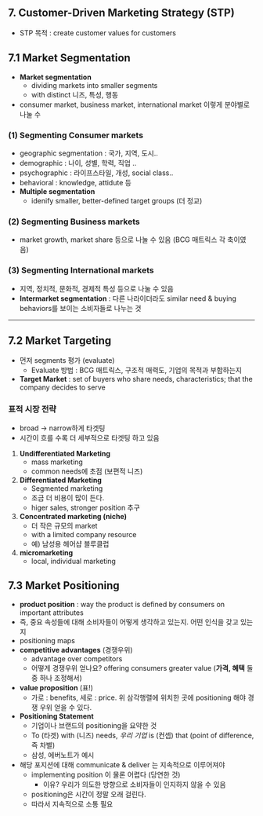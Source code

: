 ## 7. Customer-Driven Marketing Strategy (STP)

- STP 목적 : create customer values for customers

## 7.1 Market Segmentation
- **Market segmentation**
	- dividing markets into smaller segments
	- with distinct 니즈, 특성, 행동
- consumer market, business market, international market 이렇게 분야별로 나눌 수

### (1) Segmenting Consumer markets
- geographic segmentation : 국가, 지역, 도시..
- demographic : 나이, 성별, 학력, 직업 ..
- psychographic : 라이프스타일, 개성, social class..
- behavioral : knowledge, attidute 등
- **Multiple segmentation**
	- idenify smaller, better-defined target groups (더 정교)

### (2) Segmenting Business markets
- market growth, market share 등으로 나눌 수 있음 (BCG 매트릭스 각 축이였음)

### (3) Segmenting International markets
- 지역, 정치적, 문화적, 경제적 특성 등으로 나눌 수 있음
- **Intermarket segmentation** : 다른 나라이더라도 similar need & buying behaviors를 보이는 소비자들로 나누는 것
---
## 7.2 Market Targeting
- 먼저 segments 평가 (evaluate)
	- Evaluate 방법 : BCG 매트릭스, 구조적 매력도, 기업의 목적과 부합하는지
- **Target Market** : set of buyers who share needs, characteristics; that the company decides to serve

### 표적 시장 전략
- broad -> narrow하게 타겟팅
- 시간이 흐를 수록 더 세부적으로 타겟팅 하고 있음
1. **Undifferentiated Marketing**
	- mass marketing
	- common needs에 초점 (보편적 니즈)
2. **Differentiated Marketing**
	- Segmented marketing
	- 조금 더 비용이 많이 든다.
	- higer sales, stronger position 추구
3. **Concentrated marketing (niche)**
	- 더 작은 규모의 market
	- with a limited company resource
	- 예) 남성용 헤어샵 블루클럽
4. **micromarketing**
	- local, individual marketing

## 7.3 Market Positioning
- **product position** : way the product is defined by consumers on important attributes
- 즉, 중요 속성들에 대해 소비자들이 어떻게 생각하고 있는지. 어떤 인식을 갖고 있는지
- positioning maps
- **competitive advantages** (경쟁우위)
	- advantage over competitors
	- 어떻게 경쟁우위 얻나요? offering consumers greater value (**가격, 혜택** 둘 중 하나 조정해서)
- **value proposition** (표!)
	- 가로 : benefits, 세로 : price. 위 삼각행렬에 위치한 곳에 positioning 해야 경쟁 우위 얻을 수 있다.
- **Positioning Statement**
	- 기업이나 브랜드의 positioning을 요약한 것
	- To (타겟) with (니즈) needs, *우리 기업* is (컨셉) that (point of difference, 즉 차별)
	- 삼성, 에버노트가 예시
- 해당 포지션에 대해 communicate & deliver 는 지속적으로 이루어져야
	- implementing position 이 물론 어렵다 (당연한 것)
		- 이유? 우리가 의도한 방향으로 소비자들이 인지하지 않을 수 있음
	- positioning은 시간이 정말 오래 걸린다.
	- 따라서 지속적으로 소통 필요
